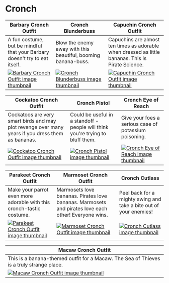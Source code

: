 # Cronch

| Barbary Cronch Outfit | Cronch Blunderbuss | Capuchin Cronch Outfit |
| --------------------- | ------------------ | ---------------------- |
| A fun costume, but be mindful that your Barbary doesn't try to eat itself. | Blow the enemy away with this beautiful, booming banana-buss. | Capuchins are almost ten times as adorable when dressed as little bananas. This is Pirate Science. |
| [![Barbary Cronch Outfit image thumbnail](https://seaofthieves.wiki.gg/images/2/24/Barbary_Cronch_Outfit.png)](https://seaofthieves.wiki.gg/wiki/Barbary_Cronch_Outfit) | [![Cronch Blunderbuss image thumbnail](https://seaofthieves.wiki.gg/images/9/95/Cronch_Blunderbuss.png)](https://seaofthieves.wiki.gg/wiki/Cronch_Blunderbuss) | [![Capuchin Cronch Outfit image thumbnail](https://seaofthieves.wiki.gg/images/d/db/Capuchin_Cronch_Outfit.png)](https://seaofthieves.wiki.gg/wiki/Capuchin_Cronch_Outfit) |

| Cockatoo Cronch Outfit | Cronch Pistol | Cronch Eye of Reach |
| ---------------------- | ------------- | ------------------- |
| Cockatoos are very smart birds and may plot revenge over many years if you dress them as bananas. | Could be useful in a standoff - people will think you're trying to bluff them. | Give your foes a serious case of potassium poisoning. |
| [![Cockatoo Cronch Outfit image thumbnail](https://seaofthieves.wiki.gg/images/f/f3/Cockatoo_Cronch_Outfit.png)](https://seaofthieves.wiki.gg/wiki/Cockatoo_Cronch_Outfit) | [![Cronch Pistol image thumbnail](https://seaofthieves.wiki.gg/images/2/23/Cronch_Pistol.png)](https://seaofthieves.wiki.gg/wiki/Cronch_Pistol) | [![Cronch Eye of Reach image thumbnail](https://seaofthieves.wiki.gg/images/d/d8/Cronch_Eye_of_Reach.png)](https://seaofthieves.wiki.gg/wiki/Cronch_Eye_of_Reach) |

| Parakeet Cronch Outfit | Marmoset Cronch Outfit | Cronch Cutlass |
| ---------------------- | ---------------------- | -------------- |
| Make your parrot even more adorable with this cronch-tastic costume. | Marmosets love bananas. Pirates love bananas. Marmosets and pirates love each other! Everyone wins. | Peel back for a mighty swing and take a bite out of your enemies! |
| [![Parakeet Cronch Outfit image thumbnail](https://seaofthieves.wiki.gg/images/d/d2/Parakeet_Cronch_Outfit.png)](https://seaofthieves.wiki.gg/wiki/Parakeet_Cronch_Outfit) | [![Marmoset Cronch Outfit image thumbnail](https://seaofthieves.wiki.gg/images/0/03/Marmoset_Cronch_Outfit.png)](https://seaofthieves.wiki.gg/wiki/Marmoset_Cronch_Outfit) | [![Cronch Cutlass image thumbnail](https://seaofthieves.wiki.gg/images/a/ae/Cronch_Cutlass.png)](https://seaofthieves.wiki.gg/wiki/Cronch_Cutlass) |

| Macaw Cronch Outfit |
| ------------------- |
| This is a banana-themed outfit for a Macaw. The Sea of Thieves is a truly strange place. |
| [![Macaw Cronch Outfit image thumbnail](https://seaofthieves.wiki.gg/images/2/2c/Macaw_Cronch_Outfit.png)](https://seaofthieves.wiki.gg/wiki/Macaw_Cronch_Outfit) |
